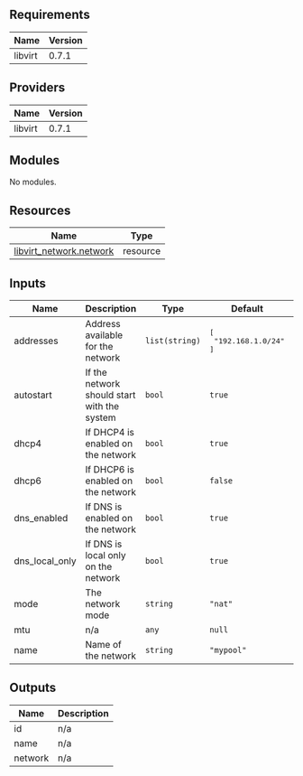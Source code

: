 ## Requirements

| Name | Version |
|------|---------|
| libvirt | 0.7.1 |

## Providers

| Name | Version |
|------|---------|
| libvirt | 0.7.1 |

## Modules

No modules.

## Resources

| Name | Type |
|------|------|
| [libvirt_network.network](https://registry.terraform.io/providers/dmacvicar/libvirt/0.7.1/docs/resources/network) | resource |

## Inputs

| Name | Description | Type | Default | Required |
|------|-------------|------|---------|:--------:|
| addresses | Address available for the network | `list(string)` | <pre>[<br>  "192.168.1.0/24"<br>]</pre> | no |
| autostart | If the network should start with the system | `bool` | `true` | no |
| dhcp4 | If DHCP4 is enabled on the network | `bool` | `true` | no |
| dhcp6 | If DHCP6 is enabled on the network | `bool` | `false` | no |
| dns\_enabled | If DNS is enabled on the network | `bool` | `true` | no |
| dns\_local\_only | If DNS is local only on the network | `bool` | `true` | no |
| mode | The network mode | `string` | `"nat"` | no |
| mtu | n/a | `any` | `null` | no |
| name | Name of the network | `string` | `"mypool"` | no |

## Outputs

| Name | Description |
|------|-------------|
| id | n/a |
| name | n/a |
| network | n/a |